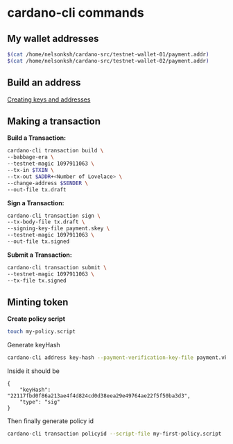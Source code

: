 # cardano-cli commands

## My wallet addresses
```Bash
$(cat /home/nelsonksh/cardano-src/testnet-wallet-01/payment.addr)
$(cat /home/nelsonksh/cardano-src/testnet-wallet-02/payment.addr)
```

## Build an address
[Creating keys and addresses](https://developers.cardano.org/docs/stake-pool-course/handbook/keys-addresses/)

## Making a transaction
**Build a Transaction:**
```Bash
cardano-cli transaction build \
--babbage-era \
--testnet-magic 1097911063 \
--tx-in $TXIN \
--tx-out $ADDR+<Number of Lovelace> \
--change-address $SENDER \
--out-file tx.draft
```
**Sign a Transaction:**
```Bash
cardano-cli transaction sign \
--tx-body-file tx.draft \
--signing-key-file payment.skey \
--testnet-magic 1097911063 \
--out-file tx.signed
```
**Submit a Transaction:**
```Bash
cardano-cli transaction submit \
--testnet-magic 1097911063 \
--tx-file tx.signed
```


## Minting token
**Create policy script**
```Bash
touch my-policy.script
```
Generate keyHash
```Bash
cardano-cli address key-hash --payment-verification-key-file payment.vkey
```
Inside it should be
```text
{
    "keyHash": "22117fbd0f86a213ae4f4d824cd0d38eea29e49764ae22f5f50ba3d3",
    "type": "sig"
}
```
Then finally generate policy id
```Bash
cardano-cli transaction policyid --script-file my-first-policy.script
```
